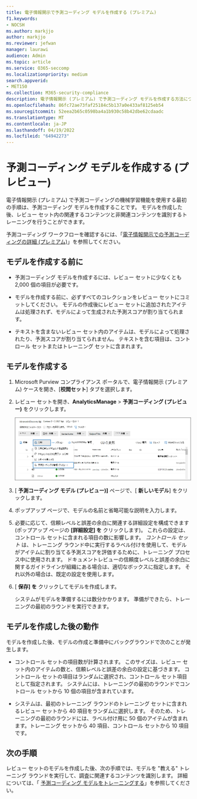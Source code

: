 ```yaml
---
title: 電子情報開示で予測コーディング モデルを作成する (プレミアム)
f1.keywords:
- NOCSH
ms.author: markjjo
author: markjjo
ms.reviewer: jefwan
manager: laurawi
audience: Admin
ms.topic: article
ms.service: O365-seccomp
ms.localizationpriority: medium
search.appverid:
- MET150
ms.collection: M365-security-compliance
description: 電子情報開示 (プレミアム) で予測コーディング モデルを作成する方法について説明します。 これは、電子情報開示 (プレミアム) で機械学習機能を使用して、レビュー セット内の関連するコンテンツと関連性のないコンテンツを特定するのに役立つ最初の手順です。
ms.openlocfilehash: 86fc72ae73faf25184c5b137a0e433af8125eb54
ms.sourcegitcommit: 52eea2b65c0598ba4a1b930c58b42dbe62cdaadc
ms.translationtype: MT
ms.contentlocale: ja-JP
ms.lasthandoff: 04/19/2022
ms.locfileid: "64942273"
---
```

# <a name="create-a-predictive-coding-model-preview"></a>予測コーディング モデルを作成する (プレビュー)

電子情報開示 (プレミアム) で予測コーディングの機械学習機能を使用する最初の手順は、予測コーディング モデルを作成することです。 モデルを作成した後、レビュー セット内の関連するコンテンツと非関連コンテンツを識別するトレーニングを行うことができます。

予測コーディング ワークフローを確認するには、「[電子情報開示での予測コーディングの詳細 (プレミアム)](predictive-coding-overview.md#the-predictive-coding-workflow)」を参照してください。

## <a name="before-you-create-a-model"></a>モデルを作成する前に

- 予測コーディング モデルを作成するには、レビュー セットに少なくとも 2,000 個の項目が必要です。

- モデルを作成する前に、必ずすべてのコレクションをレビュー セットにコミットしてください。 モデルの作成後にレビュー セットに追加されたアイテムは処理されず、モデルによって生成された予測スコアが割り当てられます。

- テキストを含まないレビュー セット内のアイテムは、モデルによって処理されたり、予測スコアが割り当てられません。 テキストを含む項目は、コントロール セットまたはトレーニング セットに含まれます。

## <a name="create-a-model"></a>モデルを作成する

1. Microsoft Purview コンプライアンス ポータルで、電子情報開示 (プレミアム) ケースを開き、[**校閲セット**] タブを選択します。

2. レビュー セットを開き、**AnalyticsManage** >  **予測コーディング (プレビュー)** をクリックします。

   ![レビュー セットの [分析] ドロップダウン メニューをクリックして、[予測コーディング] ページに移動します。](..\media\ManagePredictiveCoding.png)

3. [ **予測コーディング モデル (プレビュー)]** ページで、[ **新しいモデル**] をクリックします。

4. ポップアップ ページで、モデルの名前と省略可能な説明を入力します。

5. 必要に応じて、信頼レベルと誤差の余白に関連する詳細設定を構成できます (ポップアップ ページの **[詳細設定] を** クリックします)。 これらの設定は、コントロール セットに含まれる項目の数に影響します。 *コントロール セット* は、トレーニング ラウンド中に実行するラベル付けを使用して、モデルがアイテムに割り当てる予測スコアを評価するために、トレーニング プロセス中に使用されます。 ドキュメントレビューの信頼度レベルと誤差の余白に関するガイドラインが組織にある場合は、適切なボックスに指定します。 それ以外の場合は、既定の設定を使用します。

6. [ **保存] を** クリックしてモデルを作成します。

   システムがモデルを準備するには数分かかります。 準備ができたら、トレーニングの最初のラウンドを実行できます。

## <a name="what-happens-after-you-create-a-model"></a>モデルを作成した後の動作

モデルを作成した後、モデルの作成と準備中にバックグラウンドで次のことが発生します。

- コントロール セットの項目数が計算されます。 このサイズは、レビュー セット内のアイテムの数と、信頼レベルと誤差の余白の設定に基づきます。 コントロール セットの項目はランダムに選択され、コントロール セット項目として指定されます。 システムには、トレーニングの最初のラウンドでコントロール セットから 10 個の項目が含まれています。

- システムは、最初のトレーニング ラウンドのトレーニング セットに含まれるレビュー セットから 40 項目をランダムに選択します。 そのため、トレーニングの最初のラウンドには、ラベル付け用に 50 個のアイテムが含まれます。トレーニング セットから 40 項目、コントロール セットから 10 項目です。

## <a name="next-steps"></a>次の手順

レビュー セットのモデルを作成した後、次の手順では、モデルを "教える" トレーニング ラウンドを実行して、調査に関連するコンテンツを識別します。 詳細については、「 [予測コーディング モデルをトレーニングする](predictive-coding-train-model.md)」を参照してください。
